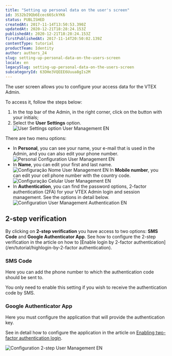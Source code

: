 ```yaml
---
title: "Setting up personal data on the user's screen"
id: 3S32bI9Qb6Ecec66SckYK6
status: PUBLISHED
createdAt: 2017-11-14T13:50:53.390Z
updatedAt: 2020-12-21T18:28:24.153Z
publishedAt: 2020-12-21T18:28:24.153Z
firstPublishedAt: 2017-11-14T20:50:02.139Z
contentType: tutorial
productTeam: Identity
author: authors_24
slug: setting-up-personal-data-on-the-users-screen
locale: en
legacySlug: setting-up-personal-data-on-the-users-screen
subcategoryId: 63DHe3VQEEE6Uuua8gIs2M
---
```


The user screen allows you to configure your access data for the VTEX Admin.

To access it, follow the steps below:

1. In the top bar of the Admin, in the right corner, click on the button with your initials;
2. Select the __User Settings__ option.  
![User Settings option User Management EN](//images.ctfassets.net/alneenqid6w5/t0xviJchq6iWQbtJc1OAX/f3e6f932c1db9f19103b8e0f4679e557/Op____o_Configura____es_de_usu__rio_User_Management_EN.png)

There are two menu options:

- In __Personal__, you can see your name, your e-mail that is used in the Admin, and you can also edit your phone number.  
![Personal Configuration User Management EN](//images.ctfassets.net/alneenqid6w5/2iCA8XwoUatxRcW1WWQuwo/977702361ea9b9eab8b64e5bd7136e75/Configura____o_Pessoal_User_Management_EN.png)
- In __Name__, you can edit your first and last name.  
  ![Configuração Nome User Management EN](//images.ctfassets.net/alneenqid6w5/3rW547lV2D4sMVEiESj9uZ/7a96df88e5d4eda5f1059efb854e7e89/Configura____o_Nome_User_Management_EN.png)
In __Mobile number__, you can edit your cell phone number with the country code.  
  ![Configuração Celular User Management EN](//images.ctfassets.net/alneenqid6w5/7i4UTwnhDRataNtaPzEpUw/87437ca6668c91e16964aeb519575f03/Configura____o_Celular_User_Management_EN.png)
- In __Authentication__, you can find the password options, 2-factor authentication (2FA) for your VTEX Admin login and session management. See the options in detail below.  
![Configuration User Management Authentication EN](//images.ctfassets.net/alneenqid6w5/hqW76p2oJaFT3EDHDzzbA/1fd6875c57e30b7b6957e306a3426b30/Configura____o_Autentica____o_User_Management_EN.png)

## 2-step verification

By clicking on __2-step verification__ you have access to two options: __SMS Code__ and __Google Authenticator App__. See how to configure the 2-step verification in the article on how to [Enable login by 2-factor authentication](/en/tutorial/highlogin-by-2-factor authentication).

### SMS Code

Here you can add the phone number to which the authentication code should be sent to.

You only need to enable this setting if you wish to receive the authentication code by SMS.

### Google Authenticator App

Here you must configure the application that will provide the authentication key.

See in detail how to configure the application in the article on [Enabling two-factor authentication login](https://help.vtex.com/en/tutorial/habilitar-login-por-autenticacao-de-2-fatores#habilitar-o-2fa-por-aplicativo).

![Configuration 2-step User Management EN](//images.ctfassets.net/alneenqid6w5/6sAdQOMRYWiXa9gmHo4lsv/6882baabe4044696de7b6016c0397b07/Configura____o_Verifica____o_em_2_passos_User_Management_EN.png)
